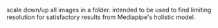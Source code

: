 scale down/up all images in a folder. 
intended to be used to find limiting resolution for satisfactory results from Mediapipe's holistic model.
